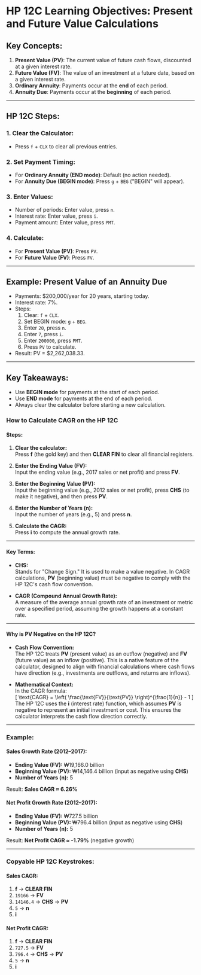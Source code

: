 # HP 12C Learning Objectives: Present and Future Value Calculations

## Key Concepts:
1. **Present Value (PV)**: The current value of future cash flows, discounted at a given interest rate.
2. **Future Value (FV)**: The value of an investment at a future date, based on a given interest rate.
3. **Ordinary Annuity**: Payments occur at the **end** of each period.
4. **Annuity Due**: Payments occur at the **beginning** of each period.

---

## HP 12C Steps:

### 1. **Clear the Calculator**:
   - Press `f` + `CLX` to clear all previous entries.

### 2. **Set Payment Timing**:
   - For **Ordinary Annuity (END mode)**: Default (no action needed).
   - For **Annuity Due (BEGIN mode)**: Press `g` + `BEG` ("BEGIN" will appear).

### 3. **Enter Values**:
   - Number of periods: Enter value, press `n`.
   - Interest rate: Enter value, press `i`.
   - Payment amount: Enter value, press `PMT`.

### 4. **Calculate**:
   - For **Present Value (PV)**: Press `PV`.
   - For **Future Value (FV)**: Press `FV`.

---

## Example: Present Value of an Annuity Due
- Payments: $200,000/year for 20 years, starting today.
- Interest rate: 7%.
- Steps:
  1. Clear: `f` + `CLX`.
  2. Set BEGIN mode: `g` + `BEG`.
  3. Enter `20`, press `n`.
  4. Enter `7`, press `i`.
  5. Enter `200000`, press `PMT`.
  6. Press `PV` to calculate.
- Result: PV = $2,262,038.33.

---

## Key Takeaways:
- Use **BEGIN mode** for payments at the start of each period.
- Use **END mode** for payments at the end of each period.
- Always clear the calculator before starting a new calculation.

### How to Calculate CAGR on the HP 12C

#### Steps:
1. **Clear the calculator:**  
   Press **f** (the gold key) and then **CLEAR FIN** to clear all financial registers.

2. **Enter the Ending Value (FV):**  
   Input the ending value (e.g., 2017 sales or net profit) and press **FV**.

3. **Enter the Beginning Value (PV):**  
   Input the beginning value (e.g., 2012 sales or net profit), press **CHS** (to make it negative), and then press **PV**.

4. **Enter the Number of Years (n):**  
   Input the number of years (e.g., 5) and press **n**.

5. **Calculate the CAGR:**  
   Press **i** to compute the annual growth rate.

---

#### Key Terms:
- **CHS:**  
   Stands for "Change Sign." It is used to make a value negative. In CAGR calculations, **PV** (beginning value) must be negative to comply with the HP 12C's cash flow convention.

- **CAGR (Compound Annual Growth Rate):**  
   A measure of the average annual growth rate of an investment or metric over a specified period, assuming the growth happens at a constant rate.

---

#### Why is PV Negative on the HP 12C?
- **Cash Flow Convention:**  
   The HP 12C treats **PV** (present value) as an outflow (negative) and **FV** (future value) as an inflow (positive). This is a native feature of the calculator, designed to align with financial calculations where cash flows have direction (e.g., investments are outflows, and returns are inflows).

- **Mathematical Context:**  
   In the CAGR formula:  
   \[
   \text{CAGR} = \left( \frac{\text{FV}}{\text{PV}} \right)^{\frac{1}{n}} - 1
   \]  
   The HP 12C uses the **i** (interest rate) function, which assumes **PV** is negative to represent an initial investment or cost. This ensures the calculator interprets the cash flow direction correctly.

---

### Example:
#### Sales Growth Rate (2012–2017):
- **Ending Value (FV):** ₩19,166.0 billion  
- **Beginning Value (PV):** ₩14,146.4 billion (input as negative using **CHS**)  
- **Number of Years (n):** 5  

Result: **Sales CAGR ≈ 6.26%**

#### Net Profit Growth Rate (2012–2017):
- **Ending Value (FV):** ₩727.5 billion  
- **Beginning Value (PV):** ₩796.4 billion (input as negative using **CHS**)  
- **Number of Years (n):** 5  

Result: **Net Profit CAGR ≈ -1.79%** (negative growth)

---

### Copyable HP 12C Keystrokes:
#### Sales CAGR:
1. **f** → **CLEAR FIN**  
2. `19166` → **FV**  
3. `14146.4` → **CHS** → **PV**  
4. `5` → **n**  
5. **i**  

#### Net Profit CAGR:
1. **f** → **CLEAR FIN**  
2. `727.5` → **FV**  
3. `796.4` → **CHS** → **PV**  
4. `5` → **n**  
5. **i**  